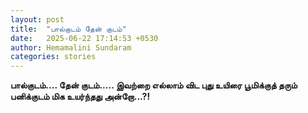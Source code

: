 ```yaml
---
layout: post
title:  "பால்குடம் தேன் குடம்"
date:   2025-06-22 17:14:53 +0530
author: Hemamalini Sundaram
categories: stories
---
```


**பால்குடம்\.... தேன் குடம்\..... இவற்றை எல்லாம் விட புது உயிரை பூமிக்குத் தரும்
பனிக்குடம் மிக உயர்ந்தது அன்றோ\...?!**
